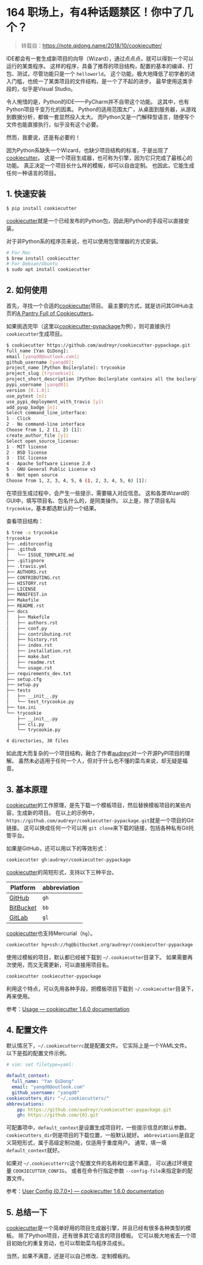 # 164 职场上，有4种话题禁区！你中了几个？

> 转载自：https://note.qidong.name/2018/10/cookiecutter/

IDE都会有一套生成新项目的向导（Wizard），通过点点点，就可以得到一个可以运行的某类程序。 这样的程序，具备了推荐的项目结构，配置的基本的编译、打包、测试，尽管功能只是一个 `helloworld`。 这个功能，极大地降低了初学者的进入门槛，也统一了某类项目的文件结构，是一个了不起的进步。 最早使用这类手段的，似乎是Visual Studio。

令人惋惜的是，Python的IDE——PyCharm并不自带这个功能。 这其中，也有Python项目千变万化的因素。 Python的适用范围太广，从桌面到服务器，从游戏到数据分析，都做一套显然投入太大。 而Python又是一门解释型语言，随便写个文件也能直接执行，似乎没有这个必要。

然而，我要说，还是有必要的！

因为Python系缺失一个Wizard，也缺少项目结构的标准，于是出现了[cookiecutter](https://github.com/audreyr/cookiecutter)。 这是一个项目生成器，也可称为引擎，因为它只完成了最核心的功能。 真正决定一个项目长什么样的模板，却可以自由定制。 也因此，它能生成任何一种语言的项目。

## 1. 快速安装

```sh
$ pip install cookiecutter
```

[cookiecutter](https://github.com/audreyr/cookiecutter)就是一个已经发布的Python包，因此用Python的手段可以直接安装。

对于非Python系的程序员来说，也可以使用包管理器的方式安装。

```sh
# For Mac
$ brew install cookiecutter
# For Debian/Ubuntu
$ sudo apt install cookiecutter
```

## 2. 如何使用

首先，寻找一个合适的[cookiecutter](https://github.com/audreyr/cookiecutter)项目。 最主要的方式，就是访问其GitHub主页的[A Pantry Full of Cookiecutters](https://github.com/audreyr/cookiecutter/tree/db14e06a1dcc0187beeafde72685c3acef93eb68#a-pantry-full-of-cookiecutters)。

如果挑选完毕（这里以[cookiecutter-pypackage](https://github.com/audreyr/cookiecutter-pypackage)为例），则可直接执行 `cookiecutter`生成项目。

```sh
$ cookiecutter https://github.com/audreyr/cookiecutter-pypackage.git
full_name [Yan QiDong]:
email [yanqd0@outlook.com]:
github_username [yanqd0]:
project_name [Python Boilerplate]: trycookie
project_slug [trycookie]:
project_short_description [Python Boilerplate contains all the boilerplate you need to create a Python package.]: A description
pypi_username [yanqd0]:
version [0.1.0]:
use_pytest [n]:
use_pypi_deployment_with_travis [y]:
add_pyup_badge [n]:
Select command_line_interface:
1 - Click
2 - No command-line interface
Choose from 1, 2 (1, 2) [1]:
create_author_file [y]:
Select open_source_license:
1 - MIT license
2 - BSD license
3 - ISC license
4 - Apache Software License 2.0
5 - GNU General Public License v3
6 - Not open source
Choose from 1, 2, 3, 4, 5, 6 (1, 2, 3, 4, 5, 6) [1]:
```

在项目生成过程中，会产生一些提示，需要输入对应信息。 这和各类Wizard的GUI中，填写项目名、包名什么的，是同类操作。 以上是，除了项目名叫 `trycookie`，基本都选默认的一个结果。

查看项目结构：

```sh
$ tree -a trycookie
trycookie
├── .editorconfig
├── .github
│   └── ISSUE_TEMPLATE.md
├── .gitignore
├── .travis.yml
├── AUTHORS.rst
├── CONTRIBUTING.rst
├── HISTORY.rst
├── LICENSE
├── MANIFEST.in
├── Makefile
├── README.rst
├── docs
│   ├── Makefile
│   ├── authors.rst
│   ├── conf.py
│   ├── contributing.rst
│   ├── history.rst
│   ├── index.rst
│   ├── installation.rst
│   ├── make.bat
│   ├── readme.rst
│   └── usage.rst
├── requirements_dev.txt
├── setup.cfg
├── setup.py
├── tests
│   ├── __init__.py
│   └── test_trycookie.py
├── tox.ini
└── trycookie
    ├── __init__.py
    ├── cli.py
    └── trycookie.py

4 directories, 30 files
```

如此庞大而复杂的一个项目结构，融合了作者[audreyr](https://github.com/audreyr)对一个开源PyPI项目的理解。 虽然未必适用于任何一个人，但对于什么也不懂的菜鸟来说，却无疑是福音。

## 3. 基本原理

[cookiecutter](https://github.com/audreyr/cookiecutter)的工作原理，是先下载一个模板项目，然后替换模板项目的某些内容，生成新的项目。 在以上的示例中，`https://github.com/audreyr/cookiecutter-pypackage.git`就是一个项目的Git链接。 这可以换成任何一个可以用 `git clone`来下载的链接，包括各种私有Git托管平台。

如果是GitHub，还可以用以下的等效形式：

```sh
cookiecutter gh:audreyr/cookiecutter-pypackage
```

[cookiecutter](https://github.com/audreyr/cookiecutter)的简短形式，支持以下三种平台。

| Platform                         | abbreviation |
| -------------------------------- | ------------ |
| [GitHub](https://github.com/)       | `gh`       |
| [BitBucket](https://bitbucket.org/) | `bb`       |
| [GitLab](https://gitlab.com/)       | `gl`       |

[cookiecutter](https://github.com/audreyr/cookiecutter)也支持Mercurial（`hg`）。

```sh
cookiecutter hg+ssh://hg@bitbucket.org/audreyr/cookiecutter-pypackage
```

使用过模板的项目，默认都已经被下载到 `~/.cookiecutter`目录下。 如果需要再次使用，而又无需更新，可以直接用项目名。

```sh
cookiecutter cookiecutter-pypackage
```

利用这个特点，可以先用各种手段，把模板项目下载到 `~/.cookiecutter`目录下，再来使用。

参考：[Usage — cookiecutter 1.6.0 documentation](https://cookiecutter.readthedocs.io/en/latest/usage.html)

## 4. 配置文件

默认情况下，`~/.cookiecutterrc`就是配置文件。 它实际上是一个YAML文件。 以下是孤的配置文件示例。

```yaml
# vim: set filetype=yaml:

default_context:
  full_name: "Yan QiDong"
  email: "yanqd0@outlook.com"
  github_username: "yanqd0"
cookiecutters_dir: "~/.cookiecutters/"
abbreviations:
    pp: https://github.com/audreyr/cookiecutter-pypackage.git
    gh: https://github.com/{0}.git
```

可配置项中，`default_context`是设置生成项目时，一些提示信息的默认参数。 `cookiecutters_dir`则是项目的下载位置，一般默认就好。 `abbreviations`是自定义简短形式，属于高级定制功能，仅适用于重度用户。 通常，填一填 `default_context`就好。

如果对 `~/.cookiecutterrc`这个配置文件的名称和位置不满意， 可以通过环境变量 `COOKIECUTTER_CONFIG`， 或者在命令行指定参数 `--config-file`来指定新的配置文件。

参考：[User Config (0.7.0+) — cookiecutter 1.6.0 documentation](https://cookiecutter.readthedocs.io/en/latest/advanced/user_config.html)

## 5. 总结一下

[cookiecutter](https://github.com/audreyr/cookiecutter)是一个简单好用的项目生成器引擎，并且已经有很多各种类型的模板。 除了Python项目，还有很多其它语言的项目模板。 它可以极大地省去一个项目初始化的重复劳动，也可以帮助菜鸟程序员成长。

当然，如果不满意，还是可以自己修改、定制模板的。
